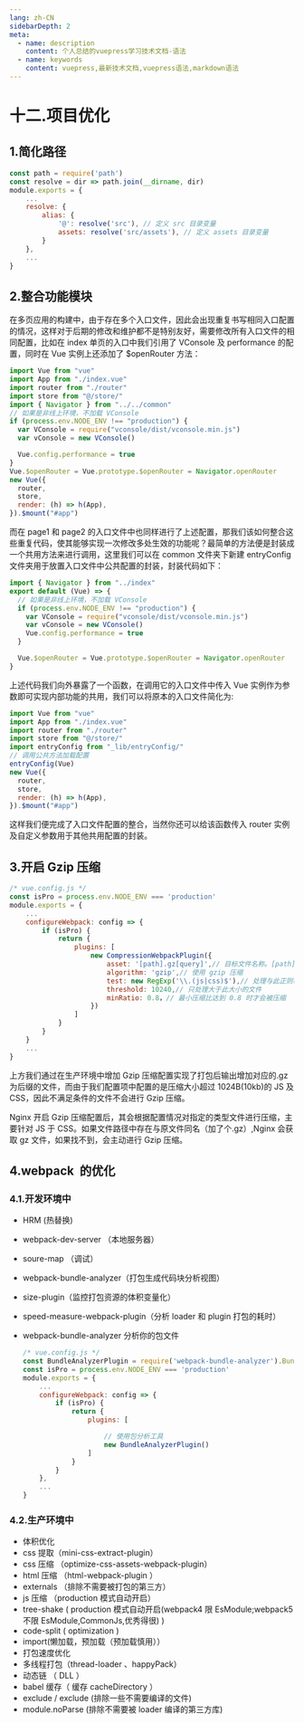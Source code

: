 ```yaml
---
lang: zh-CN
sidebarDepth: 2
meta:
  - name: description
    content: 个人总结的vuepress学习技术文档-语法
  - name: keywords
    content: vuepress,最新技术文档,vuepress语法,markdown语法
---
```


# 十二.项目优化

## 1.简化路径

```js
const path = require('path')
const resolve = dir => path.join(__dirname, dir)
module.exports = {
    ...
    resolve: {
        alias: {
            '@': resolve('src'), // 定义 src 目录变量
            assets: resolve('src/assets'), // 定义 assets 目录变量
        }
    },
    ...
}
```

## 2.整合功能模块

在多页应用的构建中，由于存在多个入口文件，因此会出现重复书写相同入口配置的情况，这样对于后期的修改和维护都不是特别友好，需要修改所有入口文件的相同配置，比如在 index 单页的入口中我们引用了 VConsole 及 performance 的配置，同时在 Vue 实例上还添加了 \$openRouter 方法：

```js
import Vue from "vue"
import App from "./index.vue"
import router from "./router"
import store from "@/store/"
import { Navigator } from "../../common"
// 如果是非线上环境，不加载 VConsole
if (process.env.NODE_ENV !== "production") {
  var VConsole = require("vconsole/dist/vconsole.min.js")
  var vConsole = new VConsole()

  Vue.config.performance = true
}
Vue.$openRouter = Vue.prototype.$openRouter = Navigator.openRouter
new Vue({
  router,
  store,
  render: (h) => h(App),
}).$mount("#app")
```

而在 page1 和 page2 的入口文件中也同样进行了上述配置，那我们该如何整合这些重复代码，使其能够实现一次修改多处生效的功能呢？最简单的方法便是封装成一个共用方法来进行调用，这里我们可以在 common 文件夹下新建 entryConfig 文件夹用于放置入口文件中公共配置的封装，封装代码如下：

```js
import { Navigator } from "../index"
export default (Vue) => {
  // 如果是非线上环境，不加载 VConsole
  if (process.env.NODE_ENV !== "production") {
    var VConsole = require("vconsole/dist/vconsole.min.js")
    var vConsole = new VConsole()
    Vue.config.performance = true
  }

  Vue.$openRouter = Vue.prototype.$openRouter = Navigator.openRouter
}
```

上述代码我们向外暴露了一个函数，在调用它的入口文件中传入 Vue 实例作为参数即可实现内部功能的共用，我们可以将原本的入口文件简化为:

```js
import Vue from "vue"
import App from "./index.vue"
import router from "./router"
import store from "@/store/"
import entryConfig from "_lib/entryConfig/"
// 调用公共方法加载配置
entryConfig(Vue)
new Vue({
  router,
  store,
  render: (h) => h(App),
}).$mount("#app")
```

这样我们便完成了入口文件配置的整合，当然你还可以给该函数传入 router 实例及自定义参数用于其他共用配置的封装。

## 3.开启 Gzip 压缩

```js
/* vue.config.js */
const isPro = process.env.NODE_ENV === 'production'
module.exports = {
    ...
    configureWebpack: config => {
        if (isPro) {
            return {
                plugins: [
                    new CompressionWebpackPlugin({
                        asset: '[path].gz[query]',// 目标文件名称。[path] 被替换为原始文件的路径和 [query] 查询
                        algorithm: 'gzip',// 使用 gzip 压缩
                        test: new RegExp('\\.(js|css)$'),// 处理与此正则相匹配的所有文件
                        threshold: 10240,// 只处理大于此大小的文件
                        minRatio: 0.8，// 最小压缩比达到 0.8 时才会被压缩
                    })
                ]
            }
        }
    }
    ...
}
```

上方我们通过在生产环境中增加 Gzip 压缩配置实现了打包后输出增加对应的.gz 为后缀的文件，而由于我们配置项中配置的是压缩大小超过 1024B(10kb)的 JS 及 CSS，因此不满足条件的文件不会进行 Gzip 压缩。

Nginx 开启 Gzip 压缩配置后，其会根据配置情况对指定的类型文件进行压缩，主要针对 JS 于 CSS。如果文件路径中存在与原文件同名（加了个.gz）,Nginx 会获取 gz 文件，如果找不到，会主动进行 Gzip 压缩。

## 4.webpack  的优化

### 4.1.开发环境中

- HRM (热替换)
- webpack-dev-server （本地服务器）
- soure-map （调试）
- webpack-bundle-analyzer（打包生成代码块分析视图）
- size-plugin（监控打包资源的体积变量化）
- speed-measure-webpack-plugin（分析 loader 和 plugin 打包的耗时）
- webpack-bundle-analyzer 分析你的包文件

  ```js
  /* vue.config.js */
  const BundleAnalyzerPlugin = require('webpack-bundle-analyzer').BundleAnalyzerPlugin
  const isPro = process.env.NODE_ENV === 'production'
  module.exports = {
      ...
      configureWebpack: config => {
          if (isPro) {
              return {
                  plugins: [

                      // 使用包分析工具
                      new BundleAnalyzerPlugin()
                  ]
              }
          }
      },
      ...
  }
  ```

### 4.2.生产环境中

- 体积优化
- css 提取（mini-css-extract-plugin）
- css 压缩 （optimize-css-assets-webpack-plugin）
- html 压缩 （html-webpack-plugin ）
- externals （排除不需要被打包的第三方）
- js 压缩 （production 模式自动开启）
- tree-shake ( production 模式自动开启(webpack4 限 EsModule;webpack5 不限 EsModule,CommonJs,优秀得很) )
- code-split ( optimization )
- import(懒加载，预加载（预加载慎用））
- 打包速度优化
- 多线程打包（thread-loader 、happyPack）
- 动态链 （ DLL ）
- babel 缓存（ 缓存 cacheDirectory ）
- exclude / exclude (排除一些不需要编译的文件)
- module.noParse (排除不需要被 loader 编译的第三方库)
